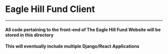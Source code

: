 # Eagle Hill Fund Client

<hr>

#### All code pertaining to the front-end of The Eagle Hill Fund Website will be stored in this directory

#### This will eventually include multiple Django/React Applications